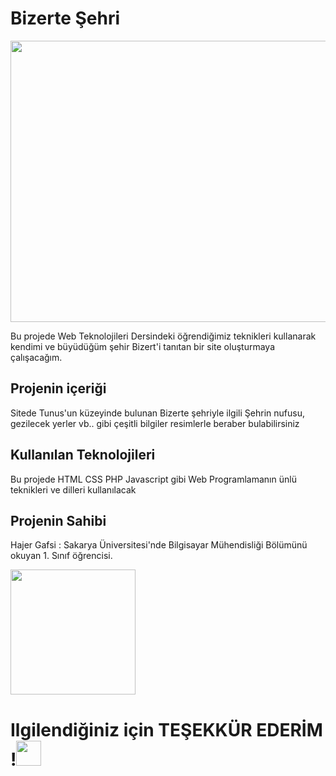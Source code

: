 <h1>Bizerte Şehri</h1>
<img src ="https://i.pinimg.com/originals/cb/60/26/cb60269e61b40fbe3a8a64eaad2cf42c.jpg" width="600" height="450">
<p>   Bu projede Web Teknolojileri Dersindeki öğrendiğimiz teknikleri kullanarak kendimi ve büyüdüğüm şehir Bizert'i tanıtan bir site oluşturmaya çalışacağım.</p>
<h2> Projenin içeriği </h2>
<p> Sitede Tunus'un küzeyinde bulunan Bizerte şehriyle ilgili Şehrin nufusu, gezilecek yerler vb.. gibi çeşitli bilgiler resimlerle beraber bulabilirsiniz </p>
<h2> Kullanılan Teknolojileri </h2>
<p> Bu projede HTML CSS PHP Javascript gibi Web Programlamanın ünlü teknikleri ve dilleri kullanılacak </p>
<h2> Projenin Sahibi </h2>
<p> Hajer Gafsi : Sakarya Üniversitesi'nde Bilgisayar Mühendisliği Bölümünü okuyan 1. Sınıf öğrencisi. </p>
<img src="https://lp-cms-production.imgix.net/2019-06/6c62d577d87a7187e15eafabfe9620cb-bizerte.jpg?fit=crop&q=40&sharp=10&vib=20&auto=format&ixlib=react-8.6.4" height="200px" >
<h1>Ilgilendiğiniz için TEŞEKKÜR EDERİM !<img src ="https://i.dlpng.com/static/png/6324562_preview.png" height="40" width="40"> </h1>
